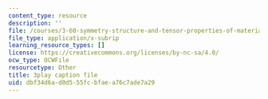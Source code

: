 ```yaml
---
content_type: resource
description: ''
file: /courses/3-60-symmetry-structure-and-tensor-properties-of-materials-fall-2005/dbf34d6ad0d555fcbfaea76c7ade7a29_9JXMg32f09w.vtt
file_type: application/x-subrip
learning_resource_types: []
license: https://creativecommons.org/licenses/by-nc-sa/4.0/
ocw_type: OCWFile
resourcetype: Other
title: 3play caption file
uid: dbf34d6a-d0d5-55fc-bfae-a76c7ade7a29
---
```

